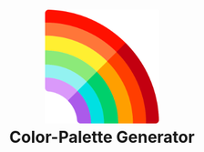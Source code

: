 <h1 align="center">
  <img src="./Images/rainbow.png" width="200px"/><br/>
   Color-Palette Generator
</h1>
